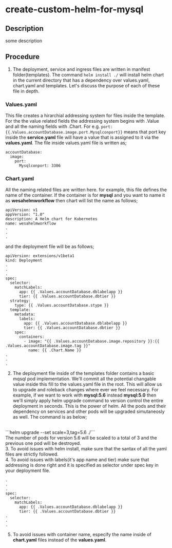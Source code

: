 # create-custom-helm-for-mysql
## Description
some description
<br/>
## Procedure<br/>
1. The deployment, service and ingress files are written in manifest folder(templates). The command `helm install ./` will install helm chart in the current directory that has a dependency over values.yaml, chart.yaml and templates. Let's discuss the purpose of each of these file in depth.<br/>

### Values.yaml<br/>
This file creates a hirarchial addressing system for files inside the template. For the the value related fields the addressing system begins with .Value and all the naming fields with .Chart. For e.g. `port: {{.Values.accountDatabase.image.port.Mysqlconport}}` means that port key inside the **service.yaml** file will have a value that is assigned to it via the **values.yaml**. The file inside values.yaml file is written as;
```
accountDatabase:
  image:
    port:
      Mysqlconport: 3306
```

### Chart.yaml
All the naming related files are written here. for example, this file defines the name of the container. If the container is for **mysql** and you want to name it as **wesahelmworkflow** then chart will list the name as follows;
```
apiVersion: v1
appVersion: "1.0"
description: A Helm chart for Kubernetes
name: wesahelmworkflow
.
.
.
```

and the deployment file will be as follows;

```
apiVersion: extensions/v1beta1
kind: Deployment
.
.
.
spec:
  selector:
    matchLabels:
      app: {{ .Values.accountDatabase.dblabelapp }}
      tier: {{ .Values.accountDatabase.dbtier }}
  strategy:
    type: {{ .Values.accountDatabase.stype }}
  template:
    metadata:
      labels:
        app: {{ .Values.accountDatabase.dblabelapp }}
        tier: {{ .Values.accountDatabase.dbtier }}
    spec:
      containers:
        - image: "{{ .Values.accountDatabase.image.repository }}:{{ .Values.accountDatabase.image.tag }}"
          name: {{ .Chart.Name }}
.
.
.
```

2. The deployment file inside of the templates folder contains a basic mqsql pod implementation. We'll commit all the potential changable value inside this fill to the values.yaml file in the root. This will allow us to upgrade and roleback changes where ever we feel necessary. For example, if we want to work with **mysql:5.6** instead **mysql:5.0** then we'll simply apply helm upgrade command to version control the entire deployment in seconds. This is the power of helm. All the pods and their dependency on services and other pods will be upgraded simutaneosly as well. The command is as below;
<br/>
```helm upgrade --set scale=3,tag=5.6 <deployement_name> ./```
<br/>
The number of pods for version 5.6 will be scaled to a total of 3 and the previous one pod will be destroyed.<br/>
3. To avoid issues with helm install, make sure that the santax of all the yaml files are strictly followed.<br/>
4. To avoid issues with labels(it's app name and tier) make sure that addressing is done right and it is specified as selector under spec key in your deployment file.

```
.
.
.
spec:
  selector:
    matchLabels:
      app: {{ .Values.accountDatabase.dblabelapp }}
      tier: {{ .Values.accountDatabase.dbtier }}
.
.
.
```

5. To avoid issues with container name, especify the name inside of **chart.yaml** files instead of the **values.yaml**.
